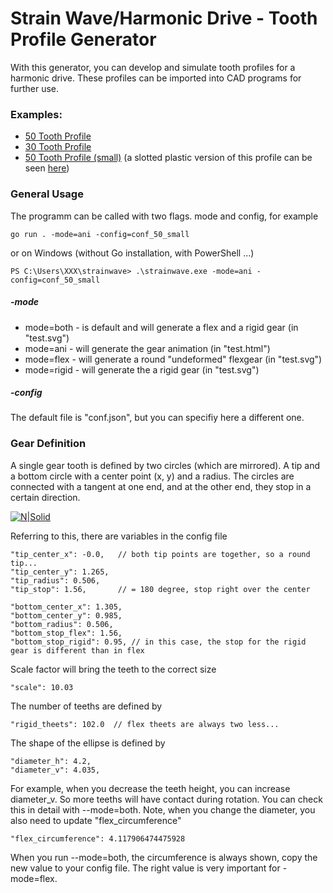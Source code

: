 # Strain Wave/Harmonic Drive - Tooth Profile Generator

With this generator, you can develop and simulate tooth profiles for a harmonic drive. These profiles can be imported into CAD programs for further use.


### Examples:

- [50 Tooth Profile](https://retwin.com/github/test1.html)
- [30 Tooth Profile](https://retwin.com/github/test2.html)
- [50 Tooth Profile (small)](https://retwin.com/github/test3.html) (a slotted plastic version of this profile can be seen [here](https://www.youtube.com/watch?v=iLJkPBIP0VU))
 
### General Usage

The programm can be called with two flags. mode and config, for example

    go run . -mode=ani -config=conf_50_small

or on Windows (without Go installation, with PowerShell ...)

    PS C:\Users\XXX\strainwave> .\strainwave.exe -mode=ani -config=conf_50_small

##### -mode

- mode=both - is default and will generate a flex and a rigid gear (in "test.svg") 
- mode=ani - will generate the gear animation (in "test.html")
- mode=flex - will generate a round "undeformed" flexgear (in "test.svg")
- mode=rigid - will generate the a rigid gear (in "test.svg")

##### -config

The default file is "conf.json", but you can specifiy here a different one.

### Gear Definition 

A single gear tooth is defined by two circles (which are mirrored). A tip and a bottom circle with a center point (x, y) and a radius. The circles are connected with a tangent at one end, and at the other end, they stop in a certain direction.

[![N|Solid](https://retwin.com/github/teeth_circles.jpg)](https://retwin.com/github/teeth_circles.jpg)

Referring to this, there are variables in the config file

	"tip_center_x": -0.0,   // both tip points are together, so a round tip...
	"tip_center_y": 1.265,
	"tip_radius": 0.506,
	"tip_stop": 1.56,       // = 180 degree, stop right over the center

	"bottom_center_x": 1.305,
	"bottom_center_y": 0.985,
	"bottom_radius": 0.506,
	"bottom_stop_flex": 1.56,
	"bottom_stop_rigid": 0.95, // in this case, the stop for the rigid gear is different than in flex

Scale factor will bring the teeth to the correct size

	"scale": 10.03
	
The number of teeths are defined by

	"rigid_theets": 102.0  // flex theets are always two less...
 	
The shape of the ellipse is defined by

	"diameter_h": 4.2,
	"diameter_v": 4.035,

For example, when you decrease the teeth height, you can increase diameter_v. So more teeths will have contact during rotation. You can check this in detail with --mode=both. Note, when you change the diameter, you also need to update "flex_circumference" 

	"flex_circumference": 4.117906474475928

When you run --mode=both, the circumference is always shown, copy the new value to your config file. The right value is very important for -mode=flex. 






